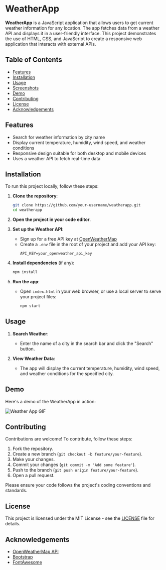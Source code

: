 # **WeatherApp**

**WeatherApp** is a JavaScript application that allows users to get current weather information for any location. The app fetches data from a weather API and displays it in a user-friendly interface. This project demonstrates the use of HTML, CSS, and JavaScript to create a responsive web application that interacts with external APIs.

## **Table of Contents**

- [Features](#features)
- [Installation](#installation)
- [Usage](#usage)
- [Screenshots](#screenshots)
- [Demo](#demo)
- [Contributing](#contributing)
- [License](#license)
- [Acknowledgements](#acknowledgements)

## **Features**

- Search for weather information by city name
- Display current temperature, humidity, wind speed, and weather conditions
- Responsive design suitable for both desktop and mobile devices
- Uses a weather API to fetch real-time data

## **Installation**

To run this project locally, follow these steps:

1. **Clone the repository**:
    ```bash
    git clone https://github.com/your-username/weatherapp.git
    cd weatherapp
    ```

2. **Open the project in your code editor**.

3. **Set up the Weather API**:
    - Sign up for a free API key at [OpenWeatherMap](https://openweathermap.org/api)
    - Create a `.env` file in the root of your project and add your API key:
      ```env
      API_KEY=your_openweather_api_key
      ```

4. **Install dependencies** (if any):
    ```bash
    npm install
    ```

5. **Run the app**:
    - Open `index.html` in your web browser, or use a local server to serve your project files:
      ```bash
      npm start
      ```

## **Usage**

1. **Search Weather**:
   - Enter the name of a city in the search bar and click the "Search" button.

2. **View Weather Data**:
   - The app will display the current temperature, humidity, wind speed, and weather conditions for the specified city.



## **Demo**

Here's a demo of the WeatherApp in action:

![Weather App GIF](https://github.com/Cakewhale97/Wheater-App---Javascript/assets/121439769/8bfcdb4b-8098-48db-822b-147882fb093b)



## **Contributing**

Contributions are welcome! To contribute, follow these steps:

1. Fork the repository.
2. Create a new branch (`git checkout -b feature/your-feature`).
3. Make your changes.
4. Commit your changes (`git commit -m 'Add some feature'`).
5. Push to the branch (`git push origin feature/your-feature`).
6. Open a pull request.

Please ensure your code follows the project's coding conventions and standards.

## **License**


This project is licensed under the MIT License - see the [LICENSE](LICENSE) file for details.

## **Acknowledgements**

- [OpenWeatherMap API](https://openweathermap.org/api)
- [Bootstrap](https://getbootstrap.com/)
- [FontAwesome](https://fontawesome.com/)
